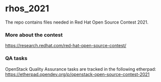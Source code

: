 # rhos_2021

The repo contains files needed in Red Hat Open Source Contest 2021.

### More about the contest
https://research.redhat.com/red-hat-open-source-contest/

### QA tasks
OpenStack Quality Assurance tasks are tracked in the following etherpad:
https://etherpad.opendev.org/p/openstack-open-source-contest-2021
